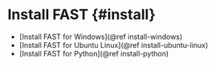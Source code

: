 Install FAST {#install}
=====================

* [Install FAST for Windows](@ref install-windows)
* [Install FAST for Ubuntu Linux](@ref install-ubuntu-linux)
* [Install FAST for Python](@ref install-python)
